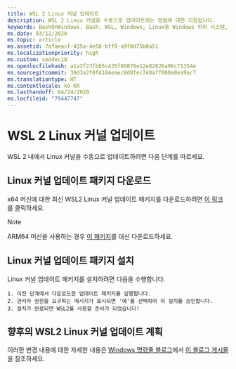 ```yaml
---
title: WSL 2 Linux 커널 업데이트
description: WSL 2 Linux 커널을 수동으로 업데이트하는 방법에 대한 지침입니다.
keywords: BashOnWindows, Bash, WSL, Windows, Linux용 Windows 하위 시스템, Windows 하위 시스템, Ubuntu, wsl.conf, wslconfig
ms.date: 03/12/2020
ms.topic: article
ms.assetid: 7afaeacf-435a-4e58-bff0-a9f0d75b8a51
ms.localizationpriority: high
ms.custom: seodec18
ms.openlocfilehash: a1a2f23fb05c426f80878e12e82026a96c71354e
ms.sourcegitcommit: 39d3a2f0f4184eaec8d8fec740aff800e8ea9ac7
ms.translationtype: HT
ms.contentlocale: ko-KR
ms.lasthandoff: 04/24/2020
ms.locfileid: "79447747"
---
```

# <a name="updating-the-wsl-2-linux-kernel"></a>WSL 2 Linux 커널 업데이트

WSL 2 내에서 Linux 커널을 수동으로 업데이트하려면 다음 단계를 따르세요. 

## <a name="download-the-linux-kernel-update-package"></a>Linux 커널 업데이트 패키지 다운로드

x64 머신에 대한 최신 WSL2 Linux 커널 업데이트 패키지를 다운로드하려면 [이 링크](https://wslstorestorage.blob.core.windows.net/wslblob/wsl_update_x64.msi)를 클릭하세요.

> [!NOTE] 
> ARM64 머신을 사용하는 경우 [이 패키지](https://wslstorestorage.blob.core.windows.net/wslblob/wsl_update_arm64.msi)를 대신 다운로드하세요.

## <a name="install-the-linux-kernel-update-package"></a>Linux 커널 업데이트 패키지 설치

Linux 커널 업데이트 패키지를 설치하려면 다음을 수행합니다.

    1. 이전 단계에서 다운로드한 업데이트 패키지를 실행합니다.
    2. 관리자 권한을 요구하는 메시지가 표시되면 '예'를 선택하여 이 설치를 승인합니다.
    3. 설치가 완료되면 WSL2를 사용할 준비가 되었습니다!

## <a name="future-plans-for-updating-the-wsl2-linux-kernel"></a>향후의 WSL2 Linux 커널 업데이트 계획

이러한 변경 내용에 대한 자세한 내용은 [Windows 명령줄 블로그](https://devblogs.microsoft.com/commandline/wsl2-will-be-generally-available-in-windows-10-version-2004)에서 [이 블로그 게시물](https://aka.ms/cliblog)을 참조하세요.

